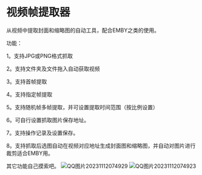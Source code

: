 # 视频帧提取器

从视频中提取封面和缩略图的自动工具，配合EMBY之类的使用。

功能：

1。支持JPG或PNG格式抓取

2。支持文件夹及文件拖入自动获取视频

3。支持首帧提取

4。支持指定帧提取

5。支持随机帧多帧提取，并可设置提取时间范围（按比例设置）

6。可自行设置抓取图片保存地址。

7。支持操作记录及设置保存。

8。支持抓取后选图自动在视频对应地址生成封面图和缩略图，并自动对图片进行裁剪适合EMBY用。

其它功能自己摸索吧。
![QQ图片20231112074929](https://github.com/duckeaty/ScratchMediaPictures/assets/106880276/67b4be4d-92c6-4f3b-a933-9b51c720791d)
![QQ图片20231112074923](https://github.com/duckeaty/ScratchMediaPictures/assets/106880276/15ba6fc2-8ce6-456f-8e75-d78035ed834f)
